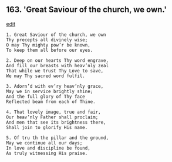 
## 163.  'Great Saviour of the church, we own.'
[edit](https://docs.google.com/document/d/1vgY9TXxTvmnxBjVOp-UlPWK3AbDEPB69/edit?mode=html)



    1. Great Saviour of the church, we own
    Thy precepts all divinely wise;
    O may Thy mighty pow’r be known,
    To keep them all before our eyes.

    2. Deep on our hearts Thy word engrave,
    And fill our breasts with heav’nly zeal 
    That while we trust Thy Love to save, 
    We may Thy sacred word fulfil.

    3. Adorn’d with ev’ry heav’nly grace,
    May we in service brightly shine;
    And the full glory of Thy face 
    Reflected beam from each of Thine.

    4. That lovely image, true and fair,
    Our heav’nly Father shall proclaim; 
    And men that see its brightness there, 
    Shall join to glorify His name.

    5. Of tru th the pillar and the ground,
    May we continue all our days;
    In love and discipline be found,
    As truly witnessing His praise.
